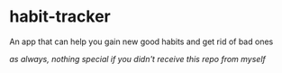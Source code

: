 # habit-tracker
An app that can help you gain new good habits and get rid of bad ones

*as always, nothing special if you didn't receive this repo from myself*
